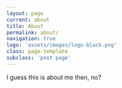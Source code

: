 ```yaml
---
layout: page
current: about
title: About
permalink: about/
navigation: true
logo: 'assets/images/logo-black.png'
class: page-template
subclass: 'post page'
---
```


I guess this is about me then, no?
